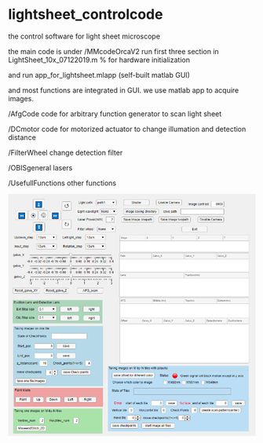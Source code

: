 # lightsheet_controlcode

the control software for light sheet microscope

the main code is under /MMcodeOrcaV2
run first three section in LightSheet_10x_07122019.m % for hardware initialization

and run app_for_lightsheet.mlapp (self-built matlab GUI)

and most functions are integrated in GUI.
we use matlab app to acquire images.

/AfgCode code for arbitrary function generator to scan light sheet

/DCmotor code for motorized actuator to change illumation and detection distance

/FilterWheel change detection filter

/OBISgeneral lasers

/UsefullFunctions other functions

![Github](https://github.com/Chenli235/lightsheet_controlcode/blob/master/MMcodeOrcaV2/gui.png?raw=true)
